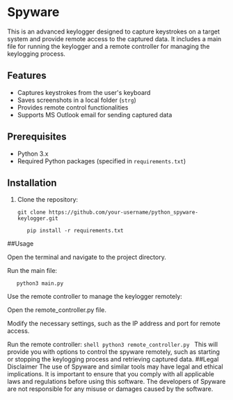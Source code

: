 

# Spyware

This is an advanced keylogger designed to capture keystrokes on a target system and provide remote access to the captured data. It includes a main file for running the keylogger and a remote controller for managing the keylogging process.

## Features

- Captures keystrokes from the user's keyboard
- Saves screenshots in a local folder (`strg`)
- Provides remote control functionalities
- Supports MS Outlook email for sending captured data

## Prerequisites

- Python 3.x
- Required Python packages (specified in `requirements.txt`)

## Installation

1. Clone the repository:

     ```shell
     git clone https://github.com/your-username/python_spyware-keylogger.git
     ```
    ```shell
       pip install -r requirements.txt
    ```


##Usage

   Open the terminal and navigate to the project directory.

   Run the main file:
   ```shell
      python3 main.py
   ```
   Use the remote controller to manage the keylogger remotely:

   Open the remote_controller.py file.

   Modify the necessary settings, such as the IP address and port for remote access.

   Run the remote controller:
    ```shell
       python3 remote_controller.py
    ```
      This will provide you with options to control the spyware remotely, such as starting or stopping the keylogging process and retrieving captured data.
 ##Legal Disclaimer 
    The use of Spyware and similar tools may have legal and ethical implications. 
    It is important to ensure that you comply with all applicable laws and regulations before using this software. 
    The developers of Spyware are not responsible for any misuse or damages caused by the software.
   
